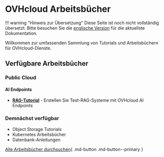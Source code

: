 # OVHcloud Arbeitsbücher

!!! warning "Hinweis zur Übersetzung"
    Diese Seite ist noch nicht vollständig übersetzt. Bitte besuchen Sie die [englische Version](/ovhcloud-workbooks/en/) für die aktuellste Dokumentation.

Willkommen zur umfassenden Sammlung von Tutorials und Arbeitsbüchern für OVHcloud-Dienste.

## Verfügbare Arbeitsbücher

### Public Cloud

#### AI Endpoints
- [**RAG-Tutorial**](/ovhcloud-workbooks/en/public-cloud/ai-endpoints/rag-tutorial/) - Erstellen Sie Test-RAG-Systeme mit OVHcloud AI Endpoints

### Demnächst verfügbar
- Object Storage Tutorials
- Kubernetes Arbeitsbücher
- Datenbank-Anleitungen

[Alle Arbeitsbücher durchsuchen](/ovhcloud-workbooks/en/public-cloud/){ .md-button .md-button--primary }
